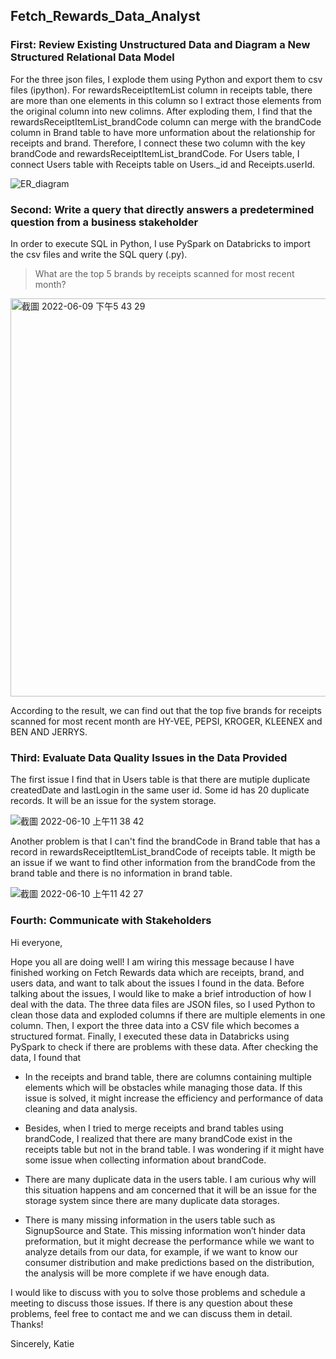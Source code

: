 ## Fetch_Rewards_Data_Analyst

### First: Review Existing Unstructured Data and Diagram a New Structured Relational Data Model

For the three json files, I explode them using Python and export them to csv files (ipython). For rewardsReceiptItemList column in receipts table, there are more than one elements in this column so I extract those elements from the original column into new colimns. After exploding them, I find that the rewardsReceiptItemList_brandCode column can merge with the brandCode column in Brand table to have more unformation about the relationship for receipts and brand. Therefore, I connect these two column with the key brandCode and rewardsReceiptItemList_brandCode. For Users table, I connect Users table with Receipts table on Users._id and Receipts.userId. 

![ER_diagram](https://user-images.githubusercontent.com/62042891/172951436-b06f0444-b6c5-4fa2-8e79-47a2aa19accc.png)

### Second: Write a query that directly answers a predetermined question from a business stakeholder

In order to execute SQL in Python, I use PySpark on Databricks to import the csv files and write the SQL query (.py).

> What are the top 5 brands by receipts scanned for most recent month?

<img width="637" alt="截圖 2022-06-09 下午5 43 29" src="https://user-images.githubusercontent.com/62042891/172950366-0a838fad-890b-4fee-9231-732ed827ee47.png">

According to the result, we can find out that the top five brands for receipts scanned for most recent month are HY-VEE, PEPSI, KROGER, KLEENEX and BEN AND JERRYS.

### Third: Evaluate Data Quality Issues in the Data Provided

The first issue I find that in Users table is that there are mutiple duplicate createdDate and lastLogin in the same user id. Some id has 20 duplicate  records. It will be an issue for the system storage.

![截圖 2022-06-10 上午11 38 42](https://user-images.githubusercontent.com/62042891/173101357-774d7795-cf2c-48b8-b600-c2625d6bee35.png)

Another problem is that I can't find the brandCode in Brand table that has a record in rewardsReceiptItemList_brandCode of receipts table. It migth be an issue if we want to find other information from the brandCode from the brand table and there is no information in brand table.

![截圖 2022-06-10 上午11 42 27](https://user-images.githubusercontent.com/62042891/173102083-a98f9e8c-7612-4889-bad7-68b150f65b5a.png)



### Fourth: Communicate with Stakeholders

Hi everyone, 

Hope you all are doing well! I am wiring this message because I have finished working on Fetch Rewards data which are receipts, brand, and users data, and want to talk about the issues I found in the data. Before talking about the issues, I would like to make a brief introduction of how I deal with the data. The three data files are JSON files, so I used Python to clean those data and exploded columns if there are multiple elements in one column. Then, I export the three data into a CSV file which becomes a structured format. Finally, I executed these data in Databricks using PySpark to check if there are problems with these data. After checking the data, I found that

-	In the receipts and brand table, there are columns containing multiple elements which will be obstacles while managing those data. If this issue is solved, it might increase the efficiency and performance of data cleaning and data analysis. 

-	Besides, when I tried to merge receipts and brand tables using brandCode, I realized that there are many brandCode exist in the receipts table but not in the brand table. I was wondering if it might have some issue when collecting information about brandCode. 

-	There are many duplicate data in the users table. I am curious why will this situation happens and am concerned that it will be an issue for the storage system since there are many duplicate data storages.

-	There is many missing information in the users table such as SignupSource and State. This missing information won’t hinder data preformation, but it might decrease the performance while we want to analyze details from our data, for example, if we want to know our consumer distribution and make predictions based on the distribution, the analysis will be more complete if we have enough data.

I would like to discuss with you to solve those problems and schedule a meeting to discuss those issues. If there is any question about these problems, feel free to contact me and we can discuss them in detail. Thanks!

Sincerely,
Katie

